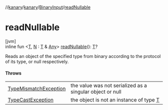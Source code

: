 //[kanary](../../../index.md)/[kanary](../index.md)/[BinaryInput](index.md)/[readNullable](read-nullable.md)

# readNullable

[jvm]\
inline fun &lt;[T](read-nullable.md), [N](read-nullable.md) : [T](read-nullable.md) &amp; [Any](https://kotlinlang.org/api/latest/jvm/stdlib/kotlin/-any/index.html)&gt; [readNullable](read-nullable.md)(): [T](read-nullable.md)?

Reads an object of the specified type from binary according to the protocol of its type, or null respectively.

#### Throws

| | |
|---|---|
| [TypeMismatchException](../-type-mismatch-exception/index.md) | the value was not serialized as a singular object or null |
| [TypeCastException](https://kotlinlang.org/api/latest/jvm/stdlib/kotlin/-type-cast-exception/index.html) | the object is not an instance of type [T](read-nullable.md) |

